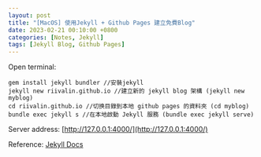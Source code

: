 ```yaml
---
layout: post
title: "[MacOS] 使用Jekyll + Github Pages 建立免費Blog"
date: 2023-02-21 00:10:00 +0800
categories: [Notes, Jekyll]
tags: [Jekyll Blog, Github Pages]
---
```


Open terminal:

```shell
gem install jekyll bundler //安裝jekyll
jekyll new riivalin.github.io //建立新的 jekyll blog 架構 (jekyll new myblog)
cd riivalin.github.io //切换目錄到本地 github pages 的資料夾 (cd myblog)
bundle exec jekyll s //在本地啟動 Jekyll 服務 (bundle exec jekyll serve)
```
Server address: [http://127.0.0.1:4000/](http://127.0.0.1:4000/)


Reference: [Jekyll Docs](https://jekyllrb.com/docs/)